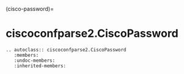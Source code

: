 (cisco-password)=

# ciscoconfparse2.CiscoPassword

```{eval-rst}
.. autoclass:: ciscoconfparse2.CiscoPassword
   :members:
   :undoc-members:
   :inherited-members:
```
